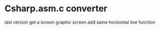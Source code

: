 # Csharp.asm.c converter
last version get a screen graphic screen
add same horizontal line function
